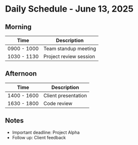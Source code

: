 # Daily Schedule - June 13, 2025

## Morning
| Time | Description |
|------|-------------|
| 0900 - 1000 | Team standup meeting |
| 1030 - 1130 | Project review session |

## Afternoon  
| Time | Description |
|------|-------------|
| 1400 - 1600 | Client presentation |
| 1630 - 1800 | Code review |

## Notes
- Important deadline: Project Alpha
- Follow up: Client feedback
